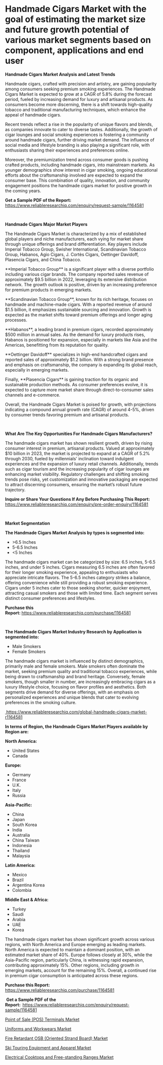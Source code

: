 <p><h1>Handmade Cigars Market with the goal of estimating the market size and future growth potential of various market segments based on component, applications and end user</h1></p><p><strong>Handmade Cigars Market Analysis and Latest Trends</strong></p>
<p><p>Handmade cigars, crafted with precision and artistry, are gaining popularity among consumers seeking premium smoking experiences. The Handmade Cigars Market is expected to grow at a CAGR of 5.8% during the forecast period, fueled by increasing demand for luxury and artisanal products. As consumers become more discerning, there is a shift towards high-quality tobacco and traditional manufacturing techniques, which enhance the appeal of handmade cigars.</p><p>Recent trends reflect a rise in the popularity of unique flavors and blends, as companies innovate to cater to diverse tastes. Additionally, the growth of cigar lounges and social smoking experiences is fostering a community around handmade cigars, further driving market demand. The influence of social media and lifestyle branding is also playing a significant role, with enthusiasts sharing their experiences and preferences online.</p><p>Moreover, the premiumization trend across consumer goods is pushing crafted products, including handmade cigars, into mainstream markets. As younger demographics show interest in cigar smoking, ongoing educational efforts about the craftsmanship involved are expected to expand the consumer base. This combination of quality, innovation, and community engagement positions the handmade cigars market for positive growth in the coming years.</p></p>
<p><strong>Get a Sample PDF of the Report:&nbsp;</strong> <a href="https://www.reliableresearchiq.com/enquiry/request-sample/1164581?utm_campaign=1119&utm_medium=2&utm_source=Github&utm_content=ia&utm_term=09022025&utm_id=handmade-cigars">https://www.reliableresearchiq.com/enquiry/request-sample/1164581</a></p>
<p>&nbsp;</p>
<p><strong>Handmade Cigars Major Market Players</strong></p>
<p><p>The Handmade Cigars Market is characterized by a mix of established global players and niche manufacturers, each vying for market share through unique offerings and brand differentiation. Key players include Imperial Tobacco Group, Swisher International, Scandinavian Tobacco Group, Habanos, Agio Cigars, J. Cortès Cigars, Oettinger Davidoff, Plasencia Cigars, and China Tobacco.</p><p>**Imperial Tobacco Group** is a significant player with a diverse portfolio including various cigar brands. The company reported sales revenue of approximately $9.5 billion in 2022, leveraging its extensive distribution network. The growth outlook is positive, driven by an increasing preference for premium products in emerging markets.</p><p>**Scandinavian Tobacco Group**, known for its rich heritage, focuses on handmade and machine-made cigars. With a reported revenue of around $1.5 billion, it emphasizes sustainable sourcing and innovation. Growth is expected as the market shifts toward premium offerings and longer aging processes.</p><p>**Habanos**, a leading brand in premium cigars, recorded approximately $500 million in annual sales. As the demand for luxury products rises, Habanos is positioned for expansion, especially in markets like Asia and the Americas, benefitting from its reputation for quality.</p><p>**Oettinger Davidoff** specializes in high-end handcrafted cigars and reported sales of approximately $1.2 billion. With a strong brand presence and emphasis on craftsmanship, the company is expanding its global reach, especially in emerging markets.</p><p>Finally, **Plasencia Cigars** is gaining traction for its organic and sustainable production methods. As consumer preferences evolve, it is expected to capture more market share through direct-to-consumer sales channels and e-commerce.</p><p>Overall, the Handmade Cigars Market is poised for growth, with projections indicating a compound annual growth rate (CAGR) of around 4-5%, driven by consumer trends favoring premium and artisanal products.</p></p>
<p>&nbsp;</p>
<p><strong>What Are The Key Opportunities For Handmade Cigars Manufacturers?</strong></p>
<p><p>The handmade cigars market has shown resilient growth, driven by rising consumer interest in premium, artisanal products. Valued at approximately $10 billion in 2023, the market is projected to expand at a CAGR of 5.2% through 2030, fueled by millennials' inclination toward indulgent experiences and the expansion of luxury retail channels. Additionally, trends such as cigar tourism and the increasing popularity of cigar lounges are enhancing market visibility. Regulatory challenges and shifting smoking trends pose risks, yet customization and innovative packaging are expected to attract discerning consumers, ensuring the market’s robust future trajectory.</p></p>
<p><strong>Inquire or Share Your Questions If Any Before Purchasing This Report:</strong> <a href="https://www.reliableresearchiq.com/enquiry/pre-order-enquiry/1164581?utm_campaign=1119&utm_medium=2&utm_source=Github&utm_content=ia&utm_term=09022025&utm_id=handmade-cigars">https://www.reliableresearchiq.com/enquiry/pre-order-enquiry/1164581</a></p>
<p>&nbsp;</p>
<p><strong>Market Segmentation</strong></p>
<p><strong>The Handmade Cigars Market Analysis by types is segmented into:</strong></p>
<p><ul><li>>6.5 Inches</li><li>5-6.5 Inches</li><li><5 Inches</li></ul></p>
<p><p>The handmade cigars market can be categorized by size: 6.5 inches, 5-6.5 inches, and under 5 inches. Cigars measuring 6.5 inches are often favored for their longer smoking experience, appealing to enthusiasts who appreciate intricate flavors. The 5-6.5 inches category strikes a balance, offering convenience while still providing a robust smoking experience. Cigars under 5 inches cater to those seeking shorter, quicker enjoyment, attracting casual smokers and those with limited time. Each segment serves distinct consumer preferences and lifestyles.</p></p>
<p><strong>Purchase this Report:&nbsp;</strong><a href="https://www.reliableresearchiq.com/purchase/1164581?utm_campaign=1119&utm_medium=2&utm_source=Github&utm_content=ia&utm_term=09022025&utm_id=handmade-cigars">https://www.reliableresearchiq.com/purchase/1164581</a></p>
<p>&nbsp;</p>
<p><strong>The Handmade Cigars Market Industry Research by Application is segmented into:</strong></p>
<p><ul><li>Male Smokers</li><li>Female Smokers</li></ul></p>
<p><p>The handmade cigars market is influenced by distinct demographics, primarily male and female smokers. Male smokers often dominate the market, seeking premium quality and traditional tobacco experiences, while being drawn to craftsmanship and brand heritage. Conversely, female smokers, though smaller in number, are increasingly embracing cigars as a luxury lifestyle choice, focusing on flavor profiles and aesthetics. Both segments drive demand for diverse offerings, with an emphasis on personalized experiences and unique blends that cater to evolving preferences in the smoking culture.</p></p>
<p><a href="https://www.reliableresearchiq.com/global-handmade-cigars-market-r1164581?utm_campaign=1119&utm_medium=2&utm_source=Github&utm_content=ia&utm_term=09022025&utm_id=handmade-cigars">&nbsp;https://www.reliableresearchiq.com/global-handmade-cigars-market-r1164581</a></p>
<p><strong>In terms of Region, the Handmade Cigars Market Players available by Region are:</strong></p>
<p>
    <p> <strong> North America: </strong>
        <ul>
            <li>United States</li>
            <li>Canada</li>
        </ul>
        </p> 
    <p> <strong> Europe: </strong>
        <ul>
            <li>Germany</li>
            <li>France</li>
            <li>U.K.</li>
            <li>Italy</li>
            <li>Russia</li>
        </ul>
        </p> 
    <p> <strong> Asia-Pacific: </strong>
        <ul>
            <li>China</li>
            <li>Japan</li>
            <li>South Korea</li>
            <li>India</li>
            <li>Australia</li>
            <li>China Taiwan</li>
            <li>Indonesia</li>
            <li>Thailand</li>
            <li>Malaysia</li>
        </ul>
        </p> 
    <p> <strong> Latin America: </strong>
        <ul>
            <li>Mexico</li>
            <li>Brazil</li>
            <li>Argentina Korea</li>
            <li>Colombia</li>
        </ul>
        </p> 
    <p> <strong> Middle East & Africa: </strong>
        <ul>
            <li>Turkey</li>
            <li>Saudi</li>
            <li>Arabia</li>
            <li>UAE</li>
            <li>Korea</li>
        </ul>
    </p>
    </p>
<p><p>The handmade cigars market has shown significant growth across various regions, with North America and Europe emerging as leading markets. North America is expected to maintain a dominant position, with an estimated market share of 40%. Europe follows closely at 30%, while the Asia-Pacific region, particularly China, is witnessing rapid expansion, contributing approximately 15%. Other regions, including growth in emerging markets, account for the remaining 15%. Overall, a continued rise in premium cigar consumption is anticipated across these regions.</p></p>
<p><strong>Purchase this Report: </strong><a href="https://www.reliableresearchiq.com/purchase/1164581?utm_campaign=1119&utm_medium=2&utm_source=Github&utm_content=ia&utm_term=09022025&utm_id=handmade-cigars">https://www.reliableresearchiq.com/purchase/1164581</a></p>
<p>&nbsp;<strong>Get a Sample PDF of the Report:&nbsp;&nbsp;</strong><a href="https://www.reliableresearchiq.com/enquiry/request-sample/1164581?utm_campaign=1119&utm_medium=2&utm_source=Github&utm_content=ia&utm_term=09022025&utm_id=handmade-cigars">https://www.reliableresearchiq.com/enquiry/request-sample/1164581</a></p>
<p><strong></strong></p>
<p><p><a href="https://github.com/zilelimarawa/Market-Research-Report-List-1/blob/main/point-of-sale-pos-terminals-market.md?utm_campaign=1119&utm_medium=2&utm_source=Github&utm_content=ia&utm_term=09022025&utm_id=handmade-cigars">Point of Sale (POS) Terminals Market</a></p><p><a href="https://github.com/shopovdjondo/Market-Research-Report-List-1/blob/main/uniforms-and-workwears-market.md?utm_campaign=1119&utm_medium=2&utm_source=Github&utm_content=ia&utm_term=09022025&utm_id=handmade-cigars">Uniforms and Workwears Market</a></p><p><a href="https://github.com/manatatonkes/Market-Research-Report-List-1/blob/main/fire-retardant-osb-oriented-strand-board-market.md?utm_campaign=1119&utm_medium=2&utm_source=Github&utm_content=ia&utm_term=09022025&utm_id=handmade-cigars">Fire Retardant OSB (Oriented Strand Board) Market</a></p><p><a href="https://github.com/plawragarile/Market-Research-Report-List-1/blob/main/ski-touring-equipment-and-apparel-market.md?utm_campaign=1119&utm_medium=2&utm_source=Github&utm_content=ia&utm_term=09022025&utm_id=handmade-cigars">Ski Touring Equipment and Apparel Market</a></p><p><a href="https://github.com/toqiourir/Market-Research-Report-List-1/blob/main/electrical-cooktops-and-free-standing-ranges-market.md?utm_campaign=1119&utm_medium=2&utm_source=Github&utm_content=ia&utm_term=09022025&utm_id=handmade-cigars">Electrical Cooktops and Free-standing Ranges Market</a></p></p>